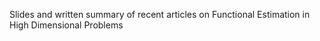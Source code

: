 Slides and written summary of recent articles on Functional Estimation in High Dimensional Problems
